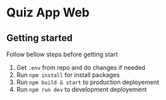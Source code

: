 # Quiz App Web


## Getting started
Follow bellow steps before getting start
1) Get `.env` from repo and do changes if needed 
4) Run `npm install` for install packages
5) Run `npm build & start` to production deployement
6) Run `npm run dev` to development deployement
